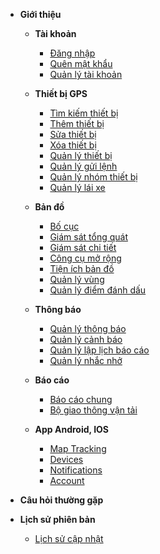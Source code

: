- **Giới thiệu**

  - **Tài khoản**
    - [Đăng nhập](vi/modules/web-interface/users/login/)
    - [Quên mật khẩu](vi/modules/web-interface/users/forget-password/)
    - [Quản lý tài khoản](vi/modules/web-interface/users/account-management/)

  - **Thiết bị GPS**
    - [Tìm kiếm thiết bị](vi/modules/web-interface/devices/search-device/)
    - [Thêm thiết bị](vi/modules/web-interface/devices/add-device/)
    - [Sửa thiết bị ](vi/modules/web-interface/devices/edit-device/)
    - [Xóa thiết bị ](vi/modules/web-interface/devices/delete-device/)
    - [Quản lý thiết bị](vi/modules/web-interface/devices/equipment-management/)
    - [Quản lý gửi lệnh ](vi/modules/web-interface/devices/send-the-device-command/)
    - [Quản lý nhóm thiết bị](vi/modules/web-interface/devices/equipment-group/)
    - [Quản lý lái xe](vi/modules/web-interface/devices/driver/)

  - **Bản đồ**
    - [Bố cục ](vi/modules/web-interface/tracking/Interface-main/)
    - [Giám sát tổng quát   ](vi/modules/web-interface/tracking/general-device-monitoring/)
    - [Giám sát chi tiết](vi/modules/web-interface/tracking/detailed-monitoring/)
    - [Công cụ mở rộng](vi/modules/web-interface/tracking/map-tools/)
    - [Tiện ích bản đồ](vi/modules/web-interface/tracking/map-widget/)
    - [Quản lý vùng](vi/modules/web-interface/tracking/manage-region/)
    - [Quản lý điểm đánh dấu](vi/modules/web-interface/tracking/manage-poi/) 

  - **Thông báo** 
    - [Quản lý thông báo](vi/modules/web-interface/notification/)
    - [Quản lý cảnh báo](vi/modules/web-interface/notification/warning/)
    - [Quản lý lập lịch báo cáo](vi/modules/web-interface/notification/Schedule-a-report/)
    - [Quản lý nhắc nhở](vi/modules/web-interface/notification/remind/)

  - **Báo cáo**
    - [Báo cáo chung](vi/modules/web-interface/reports/general-report/temperature/)
    - [Bộ giao thông vận tải](vi/modules/web-interface/reports/the-transportation/)

  - **App Android, IOS**

    - [Map Tracking](vi/modules/mobile-apps/map/)
    - [Devices](vi/modules/mobile-apps/devices/)
    - [Notifications](vi/modules/mobile-apps/notifications/)
    - [Account](vi/modules/mobile-apps/account/)

   
  
- **Câu hỏi thường gặp**

- **Lịch sử phiên bản**
  - [Lịch sử cập nhật](vi/modules/web-interface/version-history/)
<!-- 
[**Giới thiệu** ](vi/modules/get-started/)

[**Giao diện web**](#)
  * [**Tài khoản**](#)
    * [Đăng nhập](vi/modules/web-interface/users/login/)
    * [Quên mật khẩu](vi/modules/web-interface/users/forget-password/)
    * [Quản lý tài khoản](vi/modules/web-interface/users/account-management/) 
  * **Thiết bị GPS**
    * [Tìm kiếm thiết bị](vi/modules/web-interface/devices/search-device/)
    * [Thêm thiết bị](vi/modules/web-interface/devices/add-device/)
    * [Sửa thiết bị ](vi/modules/web-interface/devices/edit-device/)
    * [Xóa thiết bị ](vi/modules/web-interface/devices/delete-device/)
    * [Quản lý thiết bị](vi/modules/web-interface/devices/equipment-management/)
  * **Bản đồ**  
    * [Giao diện chính ](vi/modules/web-interface/tracking/Interface-main/)
  * **Thông báo**
  * **Báo cáo**
  * **Vùng cảnh báo**

**Ứng dụng app-vcn**
   * [Map Tracking](vi/modules/mobile-apps/map/)
   * [Devices](vi/modules/mobile-apps/devices/)
   * [Notifications](vi/modules/mobile-apps/notifications/)
   * [Account](vi/modules/mobile-apps/account/)

**Câu hỏi thường gặp**

**Lịch sử phiên bản**

------- -->

